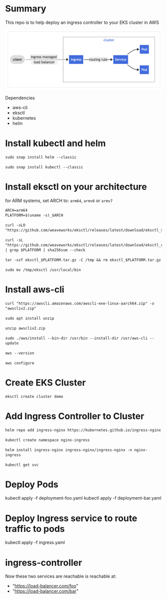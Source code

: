 # Summary

This repo is to help deploy an ingress controller to your EKS cluster in AWS 

![Alt text](./imgs/ingress_controller.png "Title")


Dependencies

- aws-cli
- eksctl
- kubernetes
- helm



# Install kubectl and helm
```
sudo snap install helm --classic

sudo snap install kubectl --classic
```

# Install eksctl on your architecture
for ARM systems, set ARCH to: `arm64`, `armv6` or `armv7`
```
ARCH=arm64
PLATFORM=$(uname -s)_$ARCH

curl -sLO "https://github.com/weaveworks/eksctl/releases/latest/download/eksctl_$PLATFORM.tar.gz"

curl -sL "https://github.com/weaveworks/eksctl/releases/latest/download/eksctl_checksums.txt" | grep $PLATFORM | sha256sum --check

tar -xzf eksctl_$PLATFORM.tar.gz -C /tmp && rm eksctl_$PLATFORM.tar.gz 

sudo mv /tmp/eksctl /usr/local/bin

```

# Install aws-cli

```
curl "https://awscli.amazonaws.com/awscli-exe-linux-aarch64.zip" -o "awscliv2.zip"

sudo apt install unzip

unzip awscliv2.zip

sudo ./aws/install --bin-dir /usr/bin --install-dir /usr/aws-cli --update

aws --version

aws configure
```

# Create EKS Cluster
```
eksctl create cluster demo
```

# Add Ingress Controller to Cluster

```
helm repo add ingress-nginx https://kubernetes.github.io/ingress-nginx

kubectl create namespace nginx-ingress 

helm install ingress-nginx ingress-nginx/ingress-nginx -n nginx-ingress

kubectl get svc
```


# Deploy Pods

kubectl apply -f deployment-foo.yaml
kubectl apply -f deployment-bar.yaml


# Deploy Ingress service to route traffic to pods

kubectl apply -f ingress.yaml
# ingress-controller


Now these two services are reachable is reachable at:

- "https://load-balancer.com/foo"
- "https://load-balancer.com/bar"




